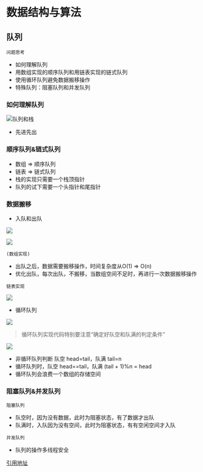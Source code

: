 # 数据结构与算法

## 队列

`问题思考`

- 如何理解队列
- 用数组实现的顺序队列和用链表实现的链式队列
- 使用循环队列避免数据搬移操作
- 特殊队列：阻塞队列和并发队列

### 如何理解队列

![队列和栈](https://imgkr.cn-bj.ufileos.com/daa5f2ce-68cb-40ec-8ea8-9e0c18b3ac79.png)

- 先进先出

### 顺序队列&链式队列

- 数组 => 顺序队列
- 链表 => 链式队列
- 栈的实现只需要一个栈顶指针
- 队列的试下需要一个头指针和尾指针

### 数据搬移

- 入队和出队

![](https://imgkr.cn-bj.ufileos.com/73d29377-5941-4317-8b29-b8b74586178a.png)

![](https://imgkr.cn-bj.ufileos.com/bfbbbc2e-d259-4ab9-a505-7f5f8bd7e18d.png)

`(数组实现)`

- 出队之后，数据需要搬移操作，时间复杂度从O(1) => O(n)
- 优化出队，每次出队，不搬移，当数组空间不足时，再进行一次数据搬移操作

`链表实现`

![](https://imgkr.cn-bj.ufileos.com/706bc02b-9e0e-4458-af5d-a617bb384b7b.png)

- 循环队列

![](https://imgkr.cn-bj.ufileos.com/b99ea1c1-8743-46c6-9732-a3b1a065ed9e.png)

> 循环队列实现代码特别要注意“确定好队空和队满的判定条件”

![](https://imgkr.cn-bj.ufileos.com/35a2a5fe-1e79-4112-9f5f-31fd1fbfecff.png)

- 非循环队列判断 队空 head=tail，队满 tail=n
- 循环队列时，队空 head==tail，队满 (tail + 1)%n = head
- 循环队列会浪费一个数组的存储空间

### 阻塞队列&并发队列

`阻塞队列`

- 队空时，因为没有数据，此时为阻塞状态，有了数据才出队
- 队满时，入队因为没有空间，此时为阻塞状态，有有空闲空间才入队

`并发队列`

- 队列的操作多线程安全

[引用地址](https://time.geekbang.org/column/article/41330)